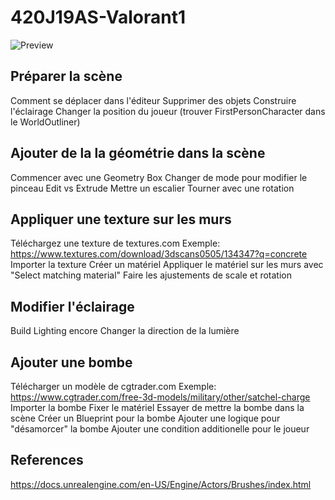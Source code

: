 # 420J19AS-Valorant1
![Preview](https://user-images.githubusercontent.com/6082364/91843931-91f5bc00-ec24-11ea-8633-3bb3cf8c0d03.png)

## Préparer la scène
Comment se déplacer dans l'éditeur
Supprimer des objets
Construire l'éclairage
Changer la position du joueur (trouver FirstPersonCharacter dans le WorldOutliner)

## Ajouter de la la géométrie dans la scène
Commencer avec une Geometry Box
Changer de mode pour modifier le pinceau
Edit vs Extrude
Mettre un escalier
Tourner avec une rotation

## Appliquer une texture sur les murs
Téléchargez une texture de textures.com
Exemple: https://www.textures.com/download/3dscans0505/134347?q=concrete
Importer la texture
Créer un matériel
Appliquer le matériel sur les murs avec "Select matching material"
Faire les ajustements de scale et rotation

## Modifier l'éclairage
Build Lighting encore
Changer la direction de la lumière

## Ajouter une bombe
Télécharger un modèle de cgtrader.com
Exemple: https://www.cgtrader.com/free-3d-models/military/other/satchel-charge
Importer la bombe
Fixer le matériel
Essayer de mettre la bombe dans la scène
Créer un Blueprint pour la bombe
Ajouter une logique pour "désamorcer" la bombe
Ajouter une condition additionelle pour le joueur

## References
https://docs.unrealengine.com/en-US/Engine/Actors/Brushes/index.html
